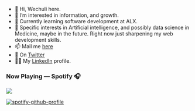 - 👋 Hi, Wechuli here.
- 👀 I’m interested in information, and growth.
- 🌱 Currently learning software development at ALX.
- 💞️ Specific interests in Artificial intelligence, and possibly data science in Medicine, maybe in the future. Right now just sharpening my web development skills.
- 📫 Mail me <a href="wechuli017@gmail.com">here</a>
- 🐥 On <a href="https://twitter.com/wechuli_eugene">Twitter</a>
- 👷‍♂️ My <a href="https://www.linkedin.com/in/wechuli-eugene-053b89169/">LinkedIn</a> profile.

### Now Playing — Spotify 🎧
<p>
<a href=”https://spotify-github-profile.vercel.app/api/view?uid=i6vpv13n5xurcojf7j62bj940&cover_image=true&theme=default&bar_color=53b14f&bar_color_cover=false">
<img src=”https://spotify-github-profile.vercel.app/api/view.svg?uid=313njpkumfthjwhi3oveaxfkqlby&cover_image=true&theme=novatorem&bar_color=53b14f&bar_color_cover=false"/>
</a>
</p>

[![spotify-github-profile]()](https://github.com/kittinan/spotify-github-profile)

<!---
wechu07/wechu07 is a ✨ special ✨ repository because its `README.md` (this file) appears on your GitHub profile.
You can click the Preview link to take a look at your changes.
--->
